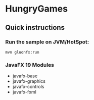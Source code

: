 # HungryGames



## Quick instructions

### Run the sample on JVM/HotSpot:

    mvn gluonfx:run

### JavaFX 19 Modules

 - javafx-base
 - javafx-graphics
 - javafx-controls
 - javafx-fxml
